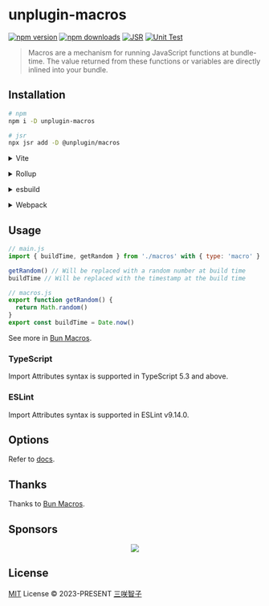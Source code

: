 # unplugin-macros

[![npm version][npm-version-src]][npm-version-href]
[![npm downloads][npm-downloads-src]][npm-downloads-href]
[![JSR][jsr-src]][jsr-href]
[![Unit Test][unit-test-src]][unit-test-href]

> Macros are a mechanism for running JavaScript functions at bundle-time.
> The value returned from these functions or variables are directly inlined into your bundle.

## Installation

```bash
# npm
npm i -D unplugin-macros

# jsr
npx jsr add -D @unplugin/macros
```

<details>
<summary>Vite</summary><br>

```ts
// vite.config.ts
import Macros from 'unplugin-macros/vite'

export default defineConfig({
  plugins: [Macros()],
})
```

<br></details>

<details>
<summary>Rollup</summary><br>

```ts
// rollup.config.js
import Macros from 'unplugin-macros/rollup'

export default {
  plugins: [Macros()],
}
```

<br></details>

<details>
<summary>esbuild</summary><br>

Requires esbuild >= 0.15

```ts
// esbuild.config.js
import { build } from 'esbuild'

build({
  plugins: [require('unplugin-macros/esbuild')()],
})
```

<br></details>

<details>
<summary>Webpack</summary><br>

```ts
// webpack.config.js
module.exports = {
  /* ... */
  plugins: [require('unplugin-macros/webpack')()],
}
```

<br></details>

## Usage

```js
// main.js
import { buildTime, getRandom } from './macros' with { type: 'macro' }

getRandom() // Will be replaced with a random number at build time
buildTime // Will be replaced with the timestamp at the build time
```

```js
// macros.js
export function getRandom() {
  return Math.random()
}
export const buildTime = Date.now()
```

See more in [Bun Macros](https://bun.sh/blog/bun-macros).

### TypeScript

Import Attributes syntax is supported in TypeScript 5.3 and above.

### ESLint

Import Attributes syntax is supported in ESLint v9.14.0.

## Options

Refer to [docs](https://jsr.io/@unplugin/macros/doc/api/~/Options).

## Thanks

Thanks to [Bun Macros](https://bun.sh/blog/bun-macros).

## Sponsors

<p align="center">
  <a href="https://cdn.jsdelivr.net/gh/sxzz/sponsors/sponsors.svg">
    <img src='https://cdn.jsdelivr.net/gh/sxzz/sponsors/sponsors.svg'/>
  </a>
</p>

## License

[MIT](./LICENSE) License © 2023-PRESENT [三咲智子](https://github.com/sxzz)

<!-- Badges -->

[npm-version-src]: https://img.shields.io/npm/v/unplugin-macros.svg
[npm-version-href]: https://npmjs.com/package/unplugin-macros
[npm-downloads-src]: https://img.shields.io/npm/dm/unplugin-macros
[npm-downloads-href]: https://www.npmcharts.com/compare/unplugin-macros?interval=30
[jsr-src]: https://jsr.io/badges/@unplugin/macros
[jsr-href]: https://jsr.io/@unplugin/macros
[unit-test-src]: https://github.com/unplugin/unplugin-macros/actions/workflows/unit-test.yml/badge.svg
[unit-test-href]: https://github.com/unplugin/unplugin-macros/actions/workflows/unit-test.yml
